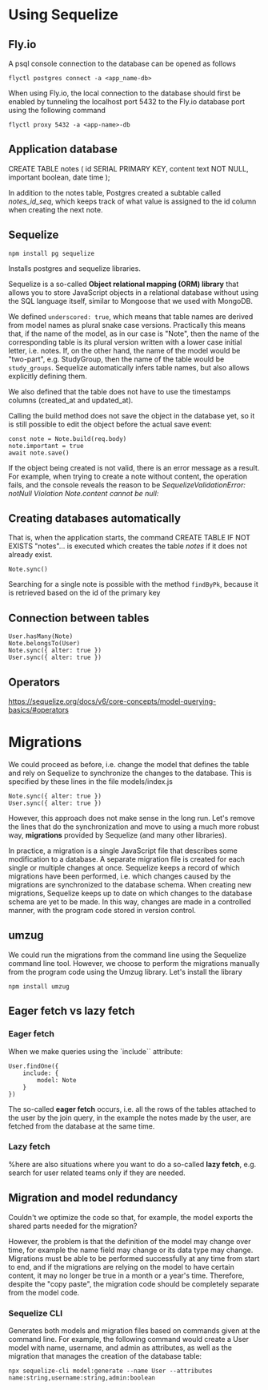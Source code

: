 # Using Sequelize

## Fly.io

A psql console connection to the database can be opened as follows

    flyctl postgres connect -a <app_name-db>

When using Fly.io, the local connection to the database should first be enabled by tunneling the localhost port 5432 to the Fly.io database port using the following command

    flyctl proxy 5432 -a <app-name>-db

## Application database

CREATE TABLE notes (
id SERIAL PRIMARY KEY,
content text NOT NULL,
important boolean,
date time
);

In addition to the notes table, Postgres created a subtable called _notes_id_seq_, which keeps track of what value is assigned to the id column when creating the next note.

## Sequelize

    npm install pg sequelize

Installs postgres and sequelize libraries.

Sequelize is a so-called **Object relational mapping (ORM) library** that allows you to store JavaScript objects in a relational database without using the SQL language itself, similar to Mongoose that we used with MongoDB.

We defined `underscored: true`, which means that table names are derived from model names as plural snake case versions. Practically this means that, if the name of the model, as in our case is "Note", then the name of the corresponding table is its plural version written with a lower case initial letter, i.e. notes. If, on the other hand, the name of the model would be "two-part", e.g. StudyGroup, then the name of the table would be `study_groups`. Sequelize automatically infers table names, but also allows explicitly defining them.

We also defined that the table does not have to use the timestamps columns (created_at and updated_at).

Calling the build method does not save the object in the database yet, so it is still possible to edit the object before the actual save event:

    const note = Note.build(req.body)
    note.important = true
    await note.save()

If the object being created is not valid, there is an error message as a result. For example, when trying to create a note without content, the operation fails, and the console reveals the reason to be _SequelizeValidationError: notNull Violation Note.content cannot be null:_

## Creating databases automatically

That is, when the application starts, the command CREATE TABLE IF NOT EXISTS "notes"... is executed which creates the table _notes_ if it does not already exist.

    Note.sync()

Searching for a single note is possible with the method `findByPk`, because it is retrieved based on the id of the primary key

## Connection between tables

    User.hasMany(Note)
    Note.belongsTo(User)
    Note.sync({ alter: true })
    User.sync({ alter: true })

## Operators

https://sequelize.org/docs/v6/core-concepts/model-querying-basics/#operators

# Migrations

We could proceed as before, i.e. change the model that defines the table and rely on Sequelize to synchronize the changes to the database. This is specified by these lines in the file models/index.js

    Note.sync({ alter: true })
    User.sync({ alter: true })

However, this approach does not make sense in the long run. Let's remove the lines that do the synchronization and move to using a much more robust way, **migrations** provided by Sequelize (and many other libraries).

In practice, a migration is a single JavaScript file that describes some modification to a database. A separate migration file is created for each single or multiple changes at once. Sequelize keeps a record of which migrations have been performed, i.e. which changes caused by the migrations are synchronized to the database schema. When creating new migrations, Sequelize keeps up to date on which changes to the database schema are yet to be made. In this way, changes are made in a controlled manner, with the program code stored in version control.

## umzug

We could run the migrations from the command line using the Sequelize command line tool. However, we choose to perform the migrations manually from the program code using the Umzug library. Let's install the library

    npm install umzug

## Eager fetch vs lazy fetch

### Eager fetch

When we make queries using the `include`` attribute:

    User.findOne({
        include: {
            model: Note
        }
    })

The so-called **eager fetch** occurs, i.e. all the rows of the tables attached to the user by the join query, in the example the notes made by the user, are fetched from the database at the same time.

### Lazy fetch

%here are also situations where you want to do a so-called **lazy fetch**, e.g. search for user related teams only if they are needed.

## Migration and model redundancy

Couldn't we optimize the code so that, for example, the model exports the shared parts needed for the migration?

However, the problem is that the definition of the model may change over time, for example the name field may change or its data type may change. Migrations must be able to be performed successfully at any time from start to end, and if the migrations are relying on the model to have certain content, it may no longer be true in a month or a year's time. Therefore, despite the "copy paste", the migration code should be completely separate from the model code.

### Sequelize CLI

Generates both models and migration files based on commands given at the command line. For example, the following command would create a User model with name, username, and admin as attributes, as well as the migration that manages the creation of the database table:

    npx sequelize-cli model:generate --name User --attributes name:string,username:string,admin:boolean

